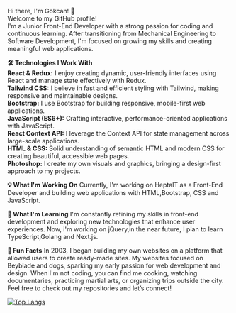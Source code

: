 Hi there, I'm Gökcan! 👋 <br>
Welcome to my GitHub profile! <br> I'm a Junior Front-End Developer with a strong passion for coding and continuous learning. After transitioning from Mechanical Engineering to Software Development, I'm focused on growing my skills and creating meaningful web applications.

<strong>🛠️ Technologies I Work With<br></strong>
<strong>React & Redux:</strong> I enjoy creating dynamic, user-friendly interfaces using React and manage state effectively with Redux.<br>
<strong>Tailwind CSS:</strong> I believe in fast and efficient styling with Tailwind, making responsive and maintainable designs.<br>
<strong>Bootstrap:</strong> I use Bootstrap for building responsive, mobile-first web applications.<br>
<strong>JavaScript (ES6+):</strong> Crafting interactive, performance-oriented applications with JavaScript.<br>
<strong>React Context API:</strong> I leverage the Context API for state management across large-scale applications.<br>
<strong>HTML & CSS:</strong> Solid understanding of semantic HTML and modern CSS for creating beautiful, accessible web pages.<br>
<strong>Photoshop:</strong> I create my own visuals and graphics, bringing a design-first approach to my projects.

<strong>💡 What I'm Working On</strong>
Currently, I'm working on HeptaIT as a Front-End Developer and building web applications with HTML,Bootstrap, CSS and JavaScript.

<strong>🌱 What I'm Learning</strong>
I'm constantly refining my skills in front-end development and exploring new technologies that enhance user experiences. Now, i'm working on jQuery,in the near future, I plan to learn TypeScript,Golang and Next.js.

<strong>📌 Fun Facts</strong>
In 2003, I began building my own websites on a platform that allowed users to create ready-made sites. My websites focused on Beyblade and dogs, sparking my early passion for web development and design.
When I'm not coding, you can find me cooking, watching documentaries, practicing martial arts, or organizing trips outside the city.
Feel free to check out my repositories and let’s connect!

[![Top Langs](https://github-readme-stats.vercel.app/api/top-langs/?username=gokcanparlaktas&layout=compact)](https://github.com/gokcanparlaktas/github-readme-stats)
<!---
gokcanparlaktas/gokcanparlaktas is a ✨ special ✨ repository because its `README.md` (this file) appears on your GitHub profile.
You can click the Preview link to take a look at your changes.
--->
